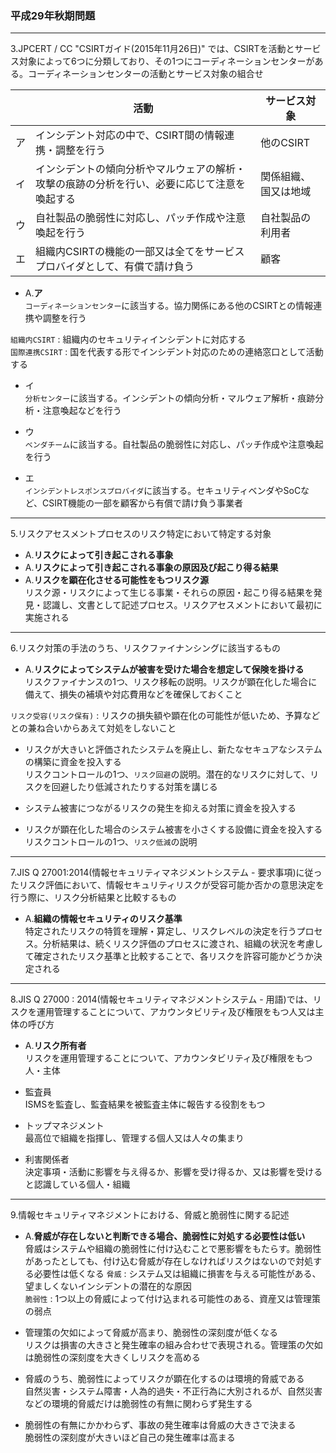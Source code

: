 ### 平成29年秋期問題

---
3.JPCERT / CC "CSIRTガイド(2015年11月26日)" では、CSIRTを活動とサービス対象によって6つに分類しており、その1つにコーディネーションセンターがある。コーディネーションセンターの活動とサービス対象の組合せ

| |活動|サービス対象|
|-|---|----------|
|ア|インシデント対応の中で、CSIRT間の情報連携・調整を行う|他のCSIRT|
|イ|インシデントの傾向分析やマルウェアの解析・攻撃の痕跡の分析を行い、必要に応じて注意を喚起する|関係組織、国又は地域|
|ウ|自社製品の脆弱性に対応し、パッチ作成や注意喚起を行う|自社製品の利用者|
|エ|組織内CSIRTの機能の一部又は全てをサービスプロバイダとして、有償で請け負う|顧客|

- A.**ア**  
`コーディネーションセンター`に該当する。協力関係にある他のCSIRTとの情報連携や調整を行う

`組織内CSIRT` : 組織内のセキュリティインシデントに対応する  
`国際連携CSIRT` : 国を代表する形でインシデント対応のための連絡窓口として活動する

- イ  
`分析センター`に該当する。インシデントの傾向分析・マルウェア解析・痕跡分析・注意喚起などを行う

- ウ  
`ベンダチーム`に該当する。自社製品の脆弱性に対応し、パッチ作成や注意喚起を行う

- エ  
`インシデントレスポンスプロバイダ`に該当する。セキュリティベンダやSoCなど、CSIRT機能の一部を顧客から有償で請け負う事業者

---
5.リスクアセスメントプロセスのリスク特定において特定する対象

- A.**リスクによって引き起こされる事象**
- A.**リスクによって引き起こされる事象の原因及び起こり得る結果**
- A.**リスクを顕在化させる可能性をもつリスク源**  
リスク源・リスクによって生じる事業・それらの原因・起こり得る結果を発見・認識し、文書として記述プロセス。リスクアセスメントにおいて最初に実施される

---
6.リスク対策の手法のうち、リスクファイナンシングに該当するもの

- A.**リスクによってシステムが被害を受けた場合を想定して保険を掛ける**  
リスクファイナンスの1つ、リスク移転の説明。リスクが顕在化した場合に備えて、損失の補填や対応費用などを確保しておくこと

`リスク受容(リスク保有)` : リスクの損失額や顕在化の可能性が低いため、予算などとの兼ね合いからあえて対処をしないこと

- リスクが大きいと評価されたシステムを廃止し、新たなセキュアなシステムの構築に資金を投入する  
リスクコントロールの1つ、`リスク回避`の説明。潜在的なリスクに対して、リスクを回避したり低減されたりする対策を講じる

- システム被害につながるリスクの発生を抑える対策に資金を投入する
- リスクが顕在化した場合のシステム被害を小さくする設備に資金を投入する  
リスクコントロールの1つ、`リスク低減`の説明

---
7.JIS Q 27001:2014(情報セキュリティマネジメントシステム - 要求事項)に従ったリスク評価において、情報セキュリティリスクが受容可能か否かの意思決定を行う際に、リスク分析結果と比較するもの

- A.**組織の情報セキュリティのリスク基準**  
特定されたリスクの特質を理解・算定し、リスクレベルの決定を行うプロセス。分析結果は、続くリスク評価のプロセスに渡され、組織の状況を考慮して確定されたリスク基準と比較することで、各リスクを許容可能かどうか決定される

---
8.JIS Q 27000 : 2014(情報セキュリティマネジメントシステム - 用語)では、リスクを運用管理することについて、アカウンタビリティ及び権限をもつ人又は主体の呼び方

- A.**リスク所有者**  
リスクを運用管理することについて、アカウンタビリティ及び権限をもつ人・主体

- 監査員  
ISMSを監査し、監査結果を被監査主体に報告する役割をもつ

- トップマネジメント  
最高位で組織を指揮し、管理する個人又は人々の集まり

- 利害関係者  
決定事項・活動に影響を与え得るか、影響を受け得るか、又は影響を受けると認識している個人・組織

---
9.情報セキュリティマネジメントにおける、脅威と脆弱性に関する記述

- A.**脅威が存在しないと判断できる場合、脆弱性に対処する必要性は低い**  
脅威はシステムや組織の脆弱性に付け込むことで悪影響をもたらす。脆弱性があったとしても、付け込む脅威が存在しなければリスクはないので対処する必要性は低くなる
`脅威` : システム又は組織に損害を与える可能性がある、望ましくないインシデントの潜在的な原因  
`脆弱性` : 1つ以上の脅威によって付け込まれる可能性のある、資産又は管理策の弱点

- 管理策の欠如によって脅威が高まり、脆弱性の深刻度が低くなる  
リスクは損害の大きさと発生確率の組み合わせで表現される。管理策の欠如は脆弱性の深刻度を大きくしリスクを高める

- 脅威のうち、脆弱性によってリスクが顕在化するのは環境的脅威である  
自然災害・システム障害・人為的過失・不正行為に大別されるが、自然災害などの環境的脅威だけは脆弱性の有無に関わらず発生する

- 脆弱性の有無にかかわらず、事故の発生確率は脅威の大きさで決まる  
脆弱性の深刻度が大きいほど自己の発生確率は高まる
